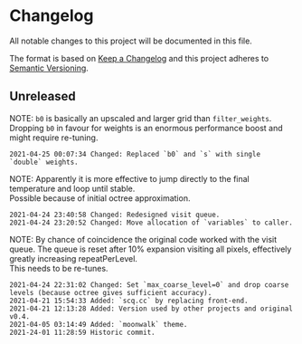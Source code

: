 # Changelog

All notable changes to this project will be documented in this file.

The format is based on [Keep a Changelog](http://keepachangelog.com/en/1.0.0/)
and this project adheres to [Semantic Versioning](http://semver.org/spec/v2.0.0.html).

## Unreleased

NOTE: `b0` is basically an upscaled and larger grid than `filter_weights`.
      Dropping `b0` in favour for weights is an enormous performance boost and might require re-tuning.

```
2021-04-25 00:07:34 Changed: Replaced `b0` and `s` with single `double` weights.
```

NOTE: Apparently it is more effective to jump directly to the final temperature and loop until stable.  
      Possible because of initial octree approximation.

```
2021-04-24 23:40:58 Changed: Redesigned visit queue.
2021-04-24 23:20:52 Changed: Move allocation of `variables` to caller.
```

NOTE: By chance of coincidence the original code worked with the visit queue.
      The queue is reset after 10% expansion visiting all pixels, effectively greatly increasing repeatPerLevel.  
      This needs to be re-tunes.

```
2021-04-24 22:31:02 Changed: Set `max_coarse_level=0` and drop coarse levels (because octree gives sufficient accuracy). 
2021-04-21 15:54:33 Added: `scq.cc` by replacing front-end.
2021-04-21 12:13:28 Added: Version used by other projects and original v0.4.
2021-04-05 03:14:49 Added: `moonwalk` theme.
2021-24-01 11:28:59 Historic commit.
```
